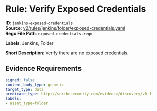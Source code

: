 # Rule: Verify Exposed Credentials

**ID**: `jenkins-exposed-credentials`  
**Source**: [v2/rules/jenkins/folder/exposed-credentials.yaml](scribe-public/sample-policies.git/v2/rules/jenkins/folder/exposed-credentials.yaml)  
**Rego File Path**: `exposed-credentials.rego`  

**Labels**: Jenkins, Folder

**Short Description**: Verify there are no exposed credentials.

## Evidence Requirements

```yaml
signed: false
content_body_type: generic
target_type: data
predicate_type: http://scribesecurity.com/evidence/discovery/v0.1
labels:
- asset_type=folder
```
